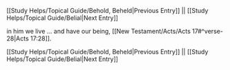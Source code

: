 [[Study Helps/Topical Guide/Behold, Beheld|Previous Entry]]  ||  [[Study Helps/Topical Guide/Belial|Next Entry]]

 in him we live ... and have our being, [[New Testament/Acts/Acts 17#^verse-28|Acts 17:28]].

[[Study Helps/Topical Guide/Behold, Beheld|Previous Entry]]  ||  [[Study Helps/Topical Guide/Belial|Next Entry]]